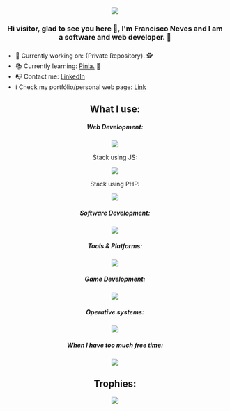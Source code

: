 <div align=center> 
  <img src="https://komarev.com/ghpvc/?username=fneves7&color=red">
  <h3> Hi visitor, glad to see you here 👋, I'm Francisco Neves and I am a software and web developer. 🤖<h3/>
</div>

- 🧰 Currently working on: {Private Repository}. 🕵
- 📚 Currently learning: <a href="https://pinia.vuejs.org/"> Pinia.<a/> 🍍
- 📭 Contact me: <a href="https://www.linkedin.com/in/francisconeves07/"> LinkedIn <a/>
- ℹ Check my portfólio/personal web page: <a href="https://fneves.netlify.app/" target="_blank" rel="noopener noreferrer"> Link <a/>

<div align=center> 
  <h2>What I use:</h2>

  <h5>Web Development:</h5>
  <p> <img src="https://skillicons.dev/icons?i=html,css,js,bootstrap,mysql,wordpress" /> <p/>

  <h7>Stack using JS:</h7>
  <p> <img src="https://skillicons.dev/icons?i=nodejs,react,netlify,vercel" /> <p/>
  
  <h7>Stack using PHP:</h7>
  <p> <img src="https://skillicons.dev/icons?i=php,laravel" /> <p/>
    
  <h5>Software Development:</h5>
  <p> <img src="https://skillicons.dev/icons?i=cs,dotnet,python,java,c" /> <p/>

  <h5>Tools & Platforms:</h5>
  <p> <img src="https://skillicons.dev/icons?i=docker,sublime,visualstudio,vscode,phpstorm,postman,git,github,bitbucket,grafana,powershell&perline=5" /> <p/>
  
  <h5>Game Development:</h5>
  <p> <img src="https://skillicons.dev/icons?i=godot,unity" /> <p/>

  <h5>Operative systems:</h5>
  <p> <img src="https://skillicons.dev/icons?i=ubuntu,debian,windows" /> <p/>

  <h5>When I have too much free time:</h5>
  <p><img src="https://skillicons.dev/icons?i=arduino,raspberrypi" /><p/>

  <h2>Trophies:</h2>
  <img src="https://github-profile-trophy.vercel.app/?username=fneves7&theme=onedark&rank=-C&row=3&column=3">
</div>
